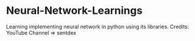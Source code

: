 # Neural-Network-Learnings

Learning implementing neural network in python using its libraries.
Credits: YouTube Channel => sentdex
